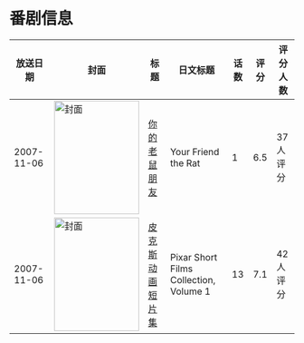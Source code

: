 # 番剧信息

|放送日期|封面|标题|日文标题|话数|评分|评分人数|
|---|---|---|---|---|---|---|
|2007-11-06|<img src="https://lain.bgm.tv/pic/cover/c/81/ab/111232_44pNk.jpg" alt="封面" style="width:150px;height:200px;object-fit:cover;">|[你的老鼠朋友](https://bangumi.tv/subject/111232)|Your Friend the Rat|1|6.5|37人评分|
|2007-11-06|<img src="https://lain.bgm.tv/pic/cover/c/39/e1/77484_X5jz4.jpg" alt="封面" style="width:150px;height:200px;object-fit:cover;">|[皮克斯动画短片集](https://bangumi.tv/subject/77484)|Pixar Short Films Collection, Volume 1|13|7.1|42人评分|
